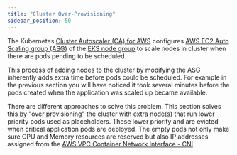 ```yaml
---
title: "Cluster Over-Provisioning"
sidebar_position: 50
---
```


The Kubernetes [Cluster Autoscaler (CA) for AWS](https://github.com/kubernetes/autoscaler/blob/master/cluster-autoscaler/cloudprovider/aws/README.md) configures [AWS EC2 Auto Scaling group (ASG)](https://docs.aws.amazon.com/autoscaling/ec2/userguide/auto-scaling-groups.html) of the [EKS node group](https://docs.aws.amazon.com/eks/latest/userguide/managed-node-groups.html) to scale nodes in cluster when there are pods pending to be scheduled.

This process of adding nodes to the cluster by modifying the ASG inherently adds extra time before pods could be scheduled. For example in the previous section you will have noticed it took several minutes before the pods created when the application was scaled up became available.

There are different approaches to solve this problem. This section solves this by "over provisioning" the cluster with extra node(s) that run lower priority pods used as placeholders. These lower priority and are evicted when critical application pods are deployed. The empty pods not only make sure CPU and Memory resources are reserved but also IP addresses assigned from the [AWS VPC Container Network Interface - CNI](https://docs.aws.amazon.com/eks/latest/userguide/pod-networking.html).
